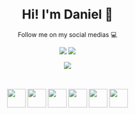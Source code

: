 <div>
  <h1 align="center">
    Hi! I'm Daniel 👋
  </h1>
  <p align="center">
    Follow me on my social medias 💻
  </p>
</div>
<div>
  <p align="center">
    <a href="https://linkedin.com/in/dansouzaeu" target="_blank"><img src="https://img.shields.io/badge/LinkedIn-0077B5?style=for-the-badge&logo=linkedin&logoColor=white" /></a>
    <a href="https://t.me/dansouzaeu" target="_blank"><img src="https://img.shields.io/badge/Telegram-2CA5E0?style=for-the-badge&logo=telegram&logoColor=white" /></a>
  </p>
</div>
<div>
  <p align="center">
    <picture>
      <img src="https://github-readme-stats.vercel.app/api?username=dansouzaeu&show_icons=true&theme=dracula" />
    </picture>
    <!---<picture>
      <img src="https://github-readme-stats.vercel.app/api/top-langs/?username=dansouzaeu&layout=compact" />
    </picture> --->
  </p>
</div><br>
<div>
  <p align="center">
    <picture><img src="https://cdn.jsdelivr.net/gh/devicons/devicon/icons/microsoftsqlserver/microsoftsqlserver-plain-wordmark.svg" width=42px /></picture>
    <picture><img src="https://cdn.jsdelivr.net/gh/devicons/devicon/icons/python/python-original-wordmark.svg" width=42px /></picture>
    <picture><img src="https://cdn.jsdelivr.net/gh/devicons/devicon/icons/html5/html5-original-wordmark.svg" width=42px /></picture>
    <picture><img src="https://cdn.jsdelivr.net/gh/devicons/devicon/icons/css3/css3-original-wordmark.svg" width=42px /></picture>
    <picture><img src="https://cdn.jsdelivr.net/gh/devicons/devicon/icons/vscode/vscode-original-wordmark.svg" width=42px /></picture>
    <picture><img src="https://cdn.jsdelivr.net/gh/devicons/devicon/icons/mysql/mysql-original-wordmark.svg" width=42px /></picture>
  </p>
</div>
